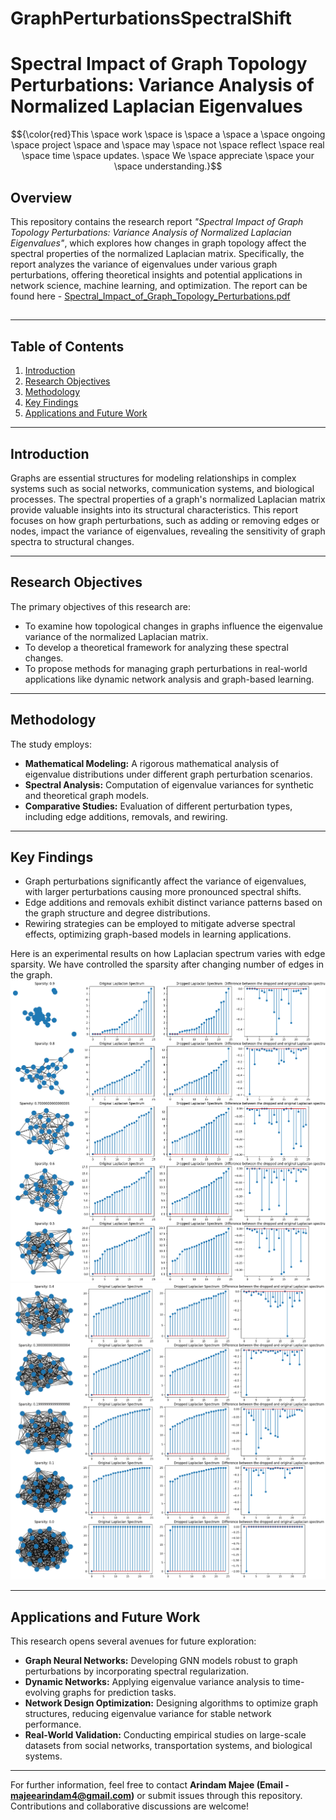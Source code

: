 # GraphPerturbationsSpectralShift

# Spectral Impact of Graph Topology Perturbations: Variance Analysis of Normalized Laplacian Eigenvalues

$${\color{red}This \space work \space is \space a \space a \space ongoing  \space project \space and \space may \space not \space reflect \space real \space time \space updates. \space We \space appreciate \space your \space understanding.}$$

## Overview
This repository contains the research report *"Spectral Impact of Graph Topology Perturbations: Variance Analysis of Normalized Laplacian Eigenvalues"*, which explores how changes in graph topology affect the spectral properties of the normalized Laplacian matrix. Specifically, the report analyzes the variance of eigenvalues under various graph perturbations, offering theoretical insights and potential applications in network science, machine learning, and optimization. The report can be found here - [Spectral_Impact_of_Graph_Topology_Perturbations.pdf](https://github.com/arindammajee/GraphPerturbationsSpectralShift/blob/main/Spectral_Impact_of_Graph_Topology_Perturbations.pdf)

##
---

## Table of Contents
1. [Introduction](#introduction)
2. [Research Objectives](#research-objectives)
3. [Methodology](#methodology)
4. [Key Findings](#key-findings)
5. [Applications and Future Work](#applications-and-future-work)

---

## Introduction
Graphs are essential structures for modeling relationships in complex systems such as social networks, communication systems, and biological processes. The spectral properties of a graph's normalized Laplacian matrix provide valuable insights into its structural characteristics. This report focuses on how graph perturbations, such as adding or removing edges or nodes, impact the variance of eigenvalues, revealing the sensitivity of graph spectra to structural changes.

---

## Research Objectives
The primary objectives of this research are:
- To examine how topological changes in graphs influence the eigenvalue variance of the normalized Laplacian matrix.
- To develop a theoretical framework for analyzing these spectral changes.
- To propose methods for managing graph perturbations in real-world applications like dynamic network analysis and graph-based learning.

---

## Methodology
The study employs:
- **Mathematical Modeling:** A rigorous mathematical analysis of eigenvalue distributions under different graph perturbation scenarios.
- **Spectral Analysis:** Computation of eigenvalue variances for synthetic and theoretical graph models.
- **Comparative Studies:** Evaluation of different perturbation types, including edge additions, removals, and rewiring.

---

## Key Findings
- Graph perturbations significantly affect the variance of eigenvalues, with larger perturbations causing more pronounced spectral shifts.
- Edge additions and removals exhibit distinct variance patterns based on the graph structure and degree distributions.
- Rewiring strategies can be employed to mitigate adverse spectral effects, optimizing graph-based models in learning applications.

Here is an experimental results on how Laplacian spectrum varies with edge sparsity. We have controlled the sparsity after changing number of edges in the graph.
![Image2](images/EdgeSparsityAndRandomGraphs-2.png) 
![Image1](images/EdgeSparsityAndRandomGraphs-1.png) 

---

## Applications and Future Work
This research opens several avenues for future exploration:

- **Graph Neural Networks:** Developing GNN models robust to graph perturbations by incorporating spectral regularization.
- **Dynamic Networks:** Applying eigenvalue variance analysis to time-evolving graphs for prediction tasks.
- **Network Design Optimization:** Designing algorithms to optimize graph structures, reducing eigenvalue variance for stable network performance.
- **Real-World Validation:** Conducting empirical studies on large-scale datasets from social networks, transportation systems, and biological systems.

---

For further information, feel free to contact **Arindam Majee (Email - majeearindam4@gmail.com)** or submit issues through this repository. Contributions and collaborative discussions are welcome!
